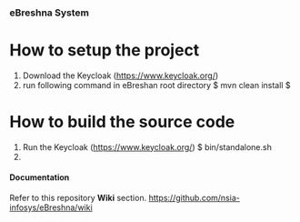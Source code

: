 ### eBreshna System

# How to setup the project
1. Download the Keycloak (https://www.keycloak.org/)
2. run following command in eBreshan root directory
$ mvn clean install
$ 


# How to build the source code
1. Run the Keycloak (https://www.keycloak.org/)
$ bin/standalone.sh
2. 

#### Documentation

Refer to this repository **Wiki** section.
https://github.com/nsia-infosys/eBreshna/wiki
